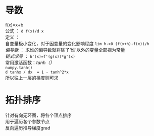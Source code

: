 # 导数  
f(x)=x+b  
公式 ： `d f(x)/d x`  
定义 ：  
自变量极小变化，对于因变量的变化影响程度
`lim h->0 (f(x+h)-f(x))/h`  
_偏导数_ ： 求谁的偏导数就将除了‘谁’以外的变量全部视为常量  
_链式求导_ ： `h'(x)=f'(g(x))*g'(x)`  
常用激活函数：_tanh（）_  
`numpy.tanh()`  
`d tanhx / dx  = 1 - tanh^2*x`  
所以往上一层的梯度则可求  
# 拓扑排序  
针对有向无环图，将各个顶点排序  
用于遍历各个参数节点  
反向遍历推导梯度grad

